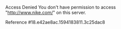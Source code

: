 Access Denied You don't have permission to access "http://www.nike.com/" on this server.

Reference #18.e42ae8ac.1594183811.3c25dac8